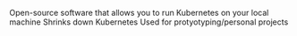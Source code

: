 Open-source software that allows you to run Kubernetes on your local machine
Shrinks down Kubernetes
Used for protyotyping/personal projects
